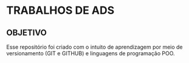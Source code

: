# **TRABALHOS DE ADS**

## **OBJETIVO**

  Esse repositório foi criado com o intuito de aprendizagem por meio de versionamento (GIT e GITHUB) e linguagens de programação POO.


